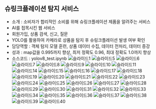## 슈링크플레이션 탐지 서비스
- 소개 : 소비자가 합리적인 소비를 위해 슈링크플레이션 제품을 알려주는 서비스
- AI를 접목시킨 웹 서비스
- 회원가입, 상품 검색, 신고, 질문
- YOLO를 활용하여 카메라로 상품을 탐지 후 슈링크플레이션 발생 여부 확인
- 담당역할 : 객체 탐지 모델 훈련, 상품 데이터 수집, 데이터 전처리, 데이터 증강
- 성과 : map값을 0.995까지 향상, 최저 정확도 0.96, 최대 정확도 1.0까지 향상
- 소스코드 : yolov8_test.ipynb
![슬라이드1](https://github.com/user-attachments/assets/4963d057-ffad-4109-be2a-d08c2f5bced2)
![슬라이드5](https://github.com/user-attachments/assets/8746391c-fb2a-476b-b231-74a9d77bd283)
![슬라이드6](https://github.com/user-attachments/assets/5da9a3c1-1941-4257-baf4-959c1ea57e4c)
![슬라이드7](https://github.com/user-attachments/assets/c1feccff-1ba9-4391-844b-8388bc9c80de)
![슬라이드8](https://github.com/user-attachments/assets/46b97e82-a215-45ed-9528-0a2c63d6cf9c)
![슬라이드9](https://github.com/user-attachments/assets/a150b628-9414-4bd4-885b-f2db6f9117eb)
![슬라이드10](https://github.com/user-attachments/assets/fc590f4f-1159-448f-966c-51e33c1c9490)
![슬라이드11](https://github.com/user-attachments/assets/92725eda-de70-4c14-8cf5-f7676fb6ebd7)
![슬라이드14](https://github.com/user-attachments/assets/b5b40ee8-0a12-4d82-ab41-b29fb5c36639)
![슬라이드15](https://github.com/user-attachments/assets/b7c76278-f153-4db6-bbf0-3b996d584c58)
![슬라이드16](https://github.com/user-attachments/assets/0ad11f25-cb1a-42fe-bcb2-28af1291c525)
![슬라이드17](https://github.com/user-attachments/assets/764d267c-778c-46b9-adbe-66970f82231b)
![슬라이드18](https://github.com/user-attachments/assets/7043ab5f-8cc6-4149-92bb-9f8f93b22dab)
![슬라이드19](https://github.com/user-attachments/assets/c4a8cbb2-a90e-4031-b4fb-9e50420f27a5)
![슬라이드20](https://github.com/user-attachments/assets/30fe21fb-c2c3-4976-aeb6-e021d220f07a)
![슬라이드21](https://github.com/user-attachments/assets/797441fb-852f-45aa-abae-6072f6ae5656)
![슬라이드22](https://github.com/user-attachments/assets/2d9560a4-5e5c-4b63-8bba-c470c33e3409)
![슬라이드23](https://github.com/user-attachments/assets/ce984deb-ac97-49da-b5cd-68f958a0c4f0)
![슬라이드24](https://github.com/user-attachments/assets/34fe793b-0926-411c-9730-a7b1b39e5a60)
![슬라이드25](https://github.com/user-attachments/assets/8d9d685d-65d9-4cd9-8766-bc9170b810ef)
![슬라이드26](https://github.com/user-attachments/assets/43a18c02-4a1e-446f-ae24-e2cd771cf496)
![슬라이드27](https://github.com/user-attachments/assets/3d7ff604-29be-41ea-ba2b-e259a83c643f)
![슬라이드28](https://github.com/user-attachments/assets/906c6686-0890-4c4b-892f-79fabb33aab1)
![슬라이드29](https://github.com/user-attachments/assets/30e999c3-e2cf-491a-952f-12c867ca5a98)
![슬라이드30](https://github.com/user-attachments/assets/f2a3bccf-6ada-4f1b-b6bd-397076317cae)
![슬라이드31](https://github.com/user-attachments/assets/81412ef6-a960-4814-987d-eb9aeb39b77d)
![슬라이드32](https://github.com/user-attachments/assets/3188e358-1414-4236-a00c-88a390d304bc)
![슬라이드33](https://github.com/user-attachments/assets/02821041-4677-4b0b-ad17-6a38835cf3b7)
![슬라이드34](https://github.com/user-attachments/assets/484e98b0-7e14-47a8-aa02-c2a803a354cc)
![슬라이드35](https://github.com/user-attachments/assets/7a9912e8-9baf-43f2-85d4-415ae1c313a2)
![슬라이드36](https://github.com/user-attachments/assets/1bcb9991-c3c9-4afc-b91e-8a186aaa6628)
![슬라이드37](https://github.com/user-attachments/assets/f118b838-7d28-423f-9791-5f4e1421cd24)
![슬라이드38](https://github.com/user-attachments/assets/1e771228-ac9e-4685-87da-4958e8fec203)
![슬라이드39](https://github.com/user-attachments/assets/eac47b93-4a71-436e-99e8-d00a7fa07036)
![슬라이드40](https://github.com/user-attachments/assets/14237fea-efbd-442a-b9b9-3e3643e9a928)
